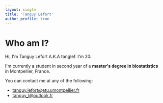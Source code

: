 ```yaml
---
layout: single
title: 'Tanguy Lefort'
author_profile: true
---
```


# Who am I?

Hi, I'm Tanguy Lefort A.K.A tanglef. I'm 20.

I'm currently a student in second year of a **master's degree in biostatistics** in Montpellier, France.

You can contact me at any of the following: 

* [tanguy.lefort@etu.umontpellier.fr](mailto:tanguy.lefort@etu.umontpellier.fr)
* [tanguy_l@outlook.fr](mailto:tanguy_l@outlook.fr)
